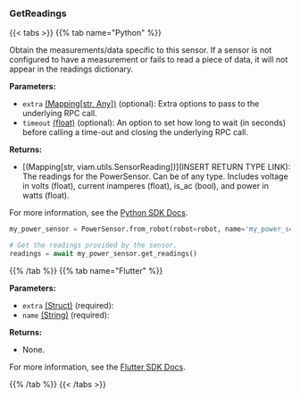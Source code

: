 ### GetReadings

{{< tabs >}}
{{% tab name="Python" %}}

Obtain the measurements/data specific to this sensor. If a sensor is not configured to have a measurement or fails to read a piece of data, it will not appear in the readings dictionary.

**Parameters:**

- `extra` [(Mapping[str, Any])](<INSERT PARAM TYPE LINK>) (optional): Extra options to pass to the underlying RPC call.
- `timeout` [(float)](<INSERT PARAM TYPE LINK>) (optional): An option to set how long to wait (in seconds) before calling a time-out and closing the underlying RPC call.

**Returns:**

- [(Mapping[str, viam.utils.SensorReading])](INSERT RETURN TYPE LINK):  The readings for the PowerSensor. Can be of any type. Includes voltage in volts (float), current inamperes (float), is_ac (bool), and power in watts (float).   

For more information, see the [Python SDK Docs](https://python.viam.dev/autoapi/viam/components/power_sensor/client/index.html#viam.components.power_sensor.client.PowerSensorClient.get_readings).

``` python {class="line-numbers linkable-line-numbers"}
my_power_sensor = PowerSensor.from_robot(robot=robot, name='my_power_sensor')

# Get the readings provided by the sensor.
readings = await my_power_sensor.get_readings()
```

{{% /tab %}}
{{% tab name="Flutter" %}}

**Parameters:**

- `extra` [(Struct)](<INSERT PARAM TYPE LINK>) (required):
- `name` [(String)](https://api.flutter.dev/flutter/dart-core/String-class.html) (required):

**Returns:**

- None.

For more information, see the [Flutter SDK Docs](https://flutter.viam.dev/viam_protos.component.powersensor/PowerSensorServiceClient/getReadings.html).

{{% /tab %}}
{{< /tabs >}}
